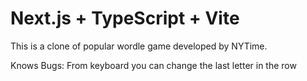 # Next.js + TypeScript + Vite
This is a clone of popular wordle game developed by NYTime.


Knows Bugs:
From keyboard you can change the last letter in the row
